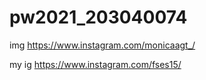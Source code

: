 # pw2021_203040074
img
https://www.instagram.com/monicaagt_/


my ig https://www.instagram.com/fses15/
